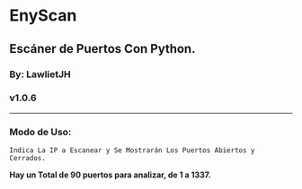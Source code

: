# EnyScan
## Escáner de Puertos Con Python.

### By: LawlietJH
###       v1.0.6

- - -

### Modo de Uso:

    Indica La IP a Escanear y Se Mostrarán Los Puertos Abiertos y Cerrados.



__Hay un Total de 90 puertos para analizar, de 1 a 1337.__
